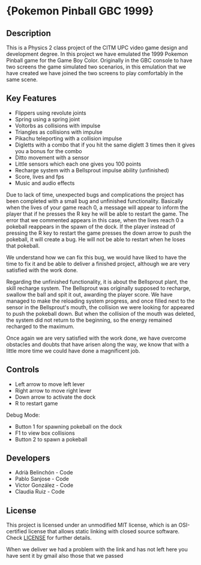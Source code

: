 # {Pokemon Pinball GBC 1999}

## Description

This is a Physics 2 class project of the CITM UPC video game design and development degree. In this project we have emulated the 1999 Pokemon Pinball game for the Game Boy Color. Originally in the GBC console to have two screens the game simulated two scenarios, in this emulation that we have created we have joined the two screens to play comfortably in the same scene.

## Key Features

 - Flippers using revolute joints
 - Spring using a spring joint
 - Voltorbs as collisions with impulse
 - Triangles as collisions with impulse
 - Pikachu teleporting with a collision impulse
 - Digletts with a combo that if you hit the same diglett 3 times then it gives you a bonus for the combo
 - Ditto movement with a sensor
 - Little sensors which each one gives you 100 points
 - Recharge system with a Bellsprout impulse ability (unfinished)
 - Score, lives and fps
 - Music and audio effects

Due to lack of time, unexpected bugs and complications the project has been completed with a small bug and unfinished functionality. Basically when the lives of your game reach 0, a message will appear to inform the player that if he presses the R key he will be able to restart the game. The error that we commented appears in this case, when the lives reach 0 a pokeball reappears in the spawn of the dock. If the player instead of pressing the R key to restart the game presses the down arrow to push the pokeball, it will create a bug. He will not be able to restart when he loses that pokeball.

We understand how we can fix this bug, we would have liked to have the time to fix it and be able to deliver a finished project, although we are very satisfied with the work done. 

Regarding the unfinished functionality, it is about the Bellsprout plant, the skill recharge system. The Bellsprout was originally supposed to recharge, swallow the ball and spit it out, awarding the player score. We have managed to make the reloading system progress, and once filled next to the sensor in the Bellsprout's mouth, the collision we were looking for appeared to push the pokeball down. But when the collision of the mouth was deleted, the system did not return to the beginning, so the energy remained recharged to the maximum.

Once again we are very satisfied with the work done, we have overcome obstacles and doubts that have arisen along the way, we know that with a little more time we could have done a magnificent job.
 
## Controls

 - Left arrow to move left lever
 - Right arrow to move right lever
 - Down arrow to activate the dock
 - R to restart game

Debug Mode:

 - Button 1 for spawning pokeball on the dock
 - F1 to view box collisions
 - Button 2 to spawn a pokeball

## Developers

 - Adrià Belinchón - Code
 - Pablo Sanjose - Code
 - Víctor González - Code
 - Claudia Ruiz - Code

## License

This project is licensed under an unmodified MIT license, which is an OSI-certified license that allows static linking with closed source software. Check [LICENSE](LICENSE) for further details.





When we deliver we had a problem with the link and has not left here you have sent it by gmail also those that we passed
